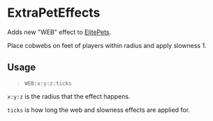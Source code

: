 # ExtraPetEffects

Adds new "WEB" effect to [ElitePets](https://www.spigotmc.org/resources/elitepets-create-your-own-pets-25-custom-effects-17-premade-pets-eggs-10-sale.83484/).

Place cobwebs on feet of players within radius and apply slowness 1. 
## Usage

> `WEB:x:y:z:ticks`

`x:y:z` is the radius that the effect happens.

`ticks` is how long the web and slowness effects are applied for.